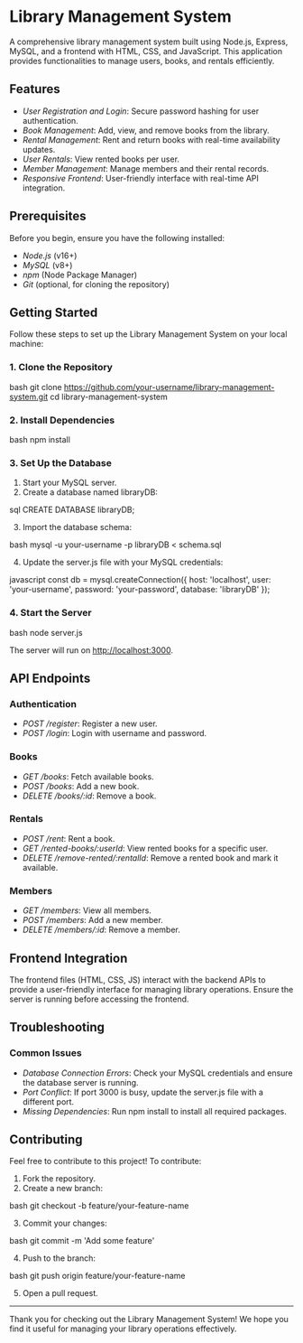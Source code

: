# Library Management System

A comprehensive library management system built using Node.js, Express, MySQL, and a frontend with HTML, CSS, and JavaScript. This application provides functionalities to manage users, books, and rentals efficiently.

## Features

- *User Registration and Login*: Secure password hashing for user authentication.
- *Book Management*: Add, view, and remove books from the library.
- *Rental Management*: Rent and return books with real-time availability updates.
- *User Rentals*: View rented books per user.
- *Member Management*: Manage members and their rental records.
- *Responsive Frontend*: User-friendly interface with real-time API integration.

## Prerequisites

Before you begin, ensure you have the following installed:

- *Node.js* (v16+)
- *MySQL* (v8+)
- *npm* (Node Package Manager)
- *Git* (optional, for cloning the repository)

## Getting Started

Follow these steps to set up the Library Management System on your local machine:

### 1. Clone the Repository

bash
git clone https://github.com/your-username/library-management-system.git
cd library-management-system


### 2. Install Dependencies

bash
npm install


### 3. Set Up the Database

1. Start your MySQL server.
2. Create a database named libraryDB:

sql
CREATE DATABASE libraryDB;


3. Import the database schema:

bash
mysql -u your-username -p libraryDB < schema.sql


4. Update the server.js file with your MySQL credentials:

javascript
const db = mysql.createConnection({
    host: 'localhost',
    user: 'your-username',
    password: 'your-password',
    database: 'libraryDB'
});


### 4. Start the Server

bash
node server.js


The server will run on [http://localhost:3000](http://localhost:3000).

## API Endpoints

### Authentication

- *POST /register*: Register a new user.
- *POST /login*: Login with username and password.

### Books

- *GET /books*: Fetch available books.
- *POST /books*: Add a new book.
- *DELETE /books/:id*: Remove a book.

### Rentals

- *POST /rent*: Rent a book.
- *GET /rented-books/:userId*: View rented books for a specific user.
- *DELETE /remove-rented/:rentalId*: Remove a rented book and mark it available.

### Members

- *GET /members*: View all members.
- *POST /members*: Add a new member.
- *DELETE /members/:id*: Remove a member.

## Frontend Integration

The frontend files (HTML, CSS, JS) interact with the backend APIs to provide a user-friendly interface for managing library operations. Ensure the server is running before accessing the frontend.

## Troubleshooting

### Common Issues

- *Database Connection Errors*: Check your MySQL credentials and ensure the database server is running.
- *Port Conflict*: If port 3000 is busy, update the server.js file with a different port.
- *Missing Dependencies*: Run npm install to install all required packages.

## Contributing

Feel free to contribute to this project! To contribute:

1. Fork the repository.
2. Create a new branch:

bash
git checkout -b feature/your-feature-name


3. Commit your changes:

bash
git commit -m 'Add some feature'


4. Push to the branch:

bash
git push origin feature/your-feature-name


5. Open a pull request.

---

Thank you for checking out the Library Management System! We hope you find it useful for managing your library operations effectively.
